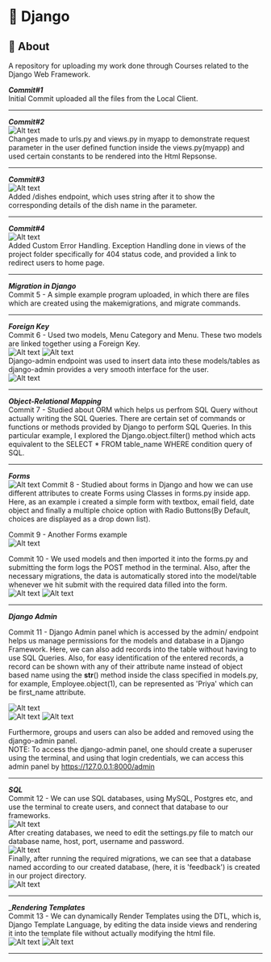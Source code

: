 # 🚀 Django  

## 📌 About  
A repository for uploading my work done through Courses related to the Django Web Framework.  
  
_**Commit#1**_  
Initial Commit uploaded all the files from the Local Client.  

---  
  
_**Commit#2**_  
![Alt text](images/home-commit2.png)  
Changes made to urls.py and views.py in myapp to demonstrate request parameter in the user defined function inside the views.py(myapp) and used certain constants to be rendered into the Html Repsonse.  

---  
  
_**Commit#3**_  
![Alt text](images/dishes-commit3.png)  
Added /dishes endpoint, which uses string after it to show the corresponding details of the dish name in the parameter.  

---  

_**Commit#4**_  
![Alt text](images/errorhandling-commit4.png)  
Added Custom Error Handling. Exception Handling done in views of the project folder specifically for 404 status code, and provided a link to redirect users to home page.  

---  

_**Migration in Django**_  
Commit 5 - A simple example program uploaded, in which there are files which are created using the makemigrations, and migrate commands.  

---  

_**Foreign Key**_  
Commit 6 - Used two models, Menu Category and Menu. These two models are linked together using a Foreign Key.  
![Alt text](images/foreign-key1.png)
![Alt text](images/foreign-key2.png)  
Django-admin endpoint was used to insert data into these models/tables as django-admin provides a very smooth interface for the user.  
![Alt text](images/django-admin.png)  

---  

_**Object-Relational Mapping**_  
Commit 7 - Studied about ORM which helps us perfrom SQL Query without actually writing the SQL Queries. There are certain set of commands or functions or methods provided by Django to perform SQL Queries. In this particular example, I explored the Django.object.filter() method which acts equivalent to the SELECT * FROM table_name WHERE condition query of SQL.  

---  

_**Forms**_  
![Alt text](images/forms.png)
Commit 8 - Studied about forms in Django and how we can use different attributes to create Forms using Classes in forms.py inside app. Here, as an example i created a simple form with textbox, email field, date object and finally a multiple choice option with Radio Buttons(By Default, choices are displayed as a drop down list).  

Commit 9 - Another Forms example  
![Alt text](images/forms2.png)  

Commit 10 - We used models and then imported it into the forms.py and submitting the form logs the POST method in the terminal. Also, after the necessary migrations, the data is automatically stored into the model/table whenever we hit submit with the required data filled into the form.  
![Alt text](images/postrequest.png)
![Alt text](images/post-table.png)  

---  

_**Django Admin**_  

Commit 11 - Django Admin panel which is accessed by the admin/ endpoint helps us manage permissions for the models and database in a Django Framework. Here, we can also add records into the table without having to use SQL Queries. Also, for easy identification of the entered records, a record can be shown with any of their attribute name instead of object based name using the __str__() method inside the class specified in models.py, for example, Employee.object(1), can be represented as 'Priya' which can be first_name attribute.  

![Alt text](images/tables.png)  
![Alt text](images/users.png)
![Alt text](images/groups.png)  

Furthermore, groups and users can also be added and removed using the django-admin panel.  
NOTE: To access the django-admin panel, one should create a superuser using the terminal, and using that login credentials, we can access this admin panel by https://127.0.0.1:8000/admin  

---  

_**SQL**_  
Commit 12 - We can use SQL databases, using MySQL, Postgres etc, and use the terminal to create users, and connect that database to our frameworks.  
![Alt text](images/mysql.png)  
After creating databases, we need to edit the settings.py file to match our database name, host, port, username and password.  
![Alt text](images/database.png)  
Finally, after running the required migrations, we can see that a database named according to our created database, (here, it is 'feedback') is created in our project directory.  
![Alt text](images/feedback.png) 

---  

__**Rendering Templates**_  
Commit 13 - We can dynamically Render Templates using the DTL, which is, Django Template Language, by editing the data inside views and rendering it into the template file without actually modifying the html file.  
![Alt text](images/views.png) ![Alt text](images/about.png)  

---  
